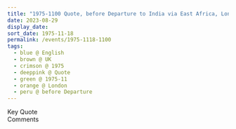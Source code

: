 ```yaml
---
title: "1975-1100 Quote, before Departure to India via East Africa, London, UK (other month 1200)"
date: 2023-08-29
display_date: 
sort_date: 1975-11-18
permalink: /events/1975-1118-1100
tags:
  - blue @ English
  - brown @ UK
  - crimson @ 1975
  - deeppink @ Quote
  - green @ 1975-11
  - orange @ London
  - peru @ before Departure
---
```


<wave-list>
  <list-title color="green" width="75">Key Quote</list-title>
  <list-item color="BlanchedAlmond"  width="200"></list-item>
  <list-item color="Lavender"></list-item>
  <list-item color="BlanchedAlmond"></list-item>
</wave-list>

<br>

<wave-list>
  <list-title color="green" width="75">Comments</list-title>
  <list-item color="BlanchedAlmond"  width="200"></list-item>
  <list-item color="Lavender"></list-item>
  <list-item color="BlanchedAlmond"></list-item>
</wave-list>